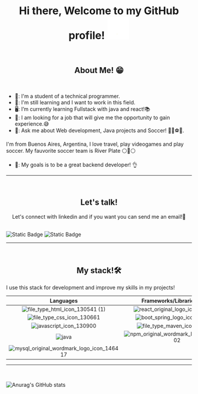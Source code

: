 <div align="center">
  <h1>Hi there, Welcome to my GitHub profile! <img src="https://github.com/Kathryn-Jie/Kathryn-Jie/blob/main/wave.gif" width="60px"/></h1>
<Br>

<h2>About Me! 😁</h2>
</div>
<Br>

- 🏫: I'm a student of a technical programmer.
- 🔭: I'm still learning and I want to work in this field.
- 🖥️: I’m currently learning Fullstack with java and react!📚
- 🤔: I am looking for a job that will give me the opportunity to gain experience.😅
- 💬: Ask me about Web development, Java projects and Soccer! 🧑‍💻⚽😀.

I'm from Buenos Aires, Argentina, I love travel, play videogames and play soccer. My fauvorite soccer team is River Plate ⚪🔴⚪

- 💼: My goals is to be a great backend developer! 👌
  
<hr>
<Br>

<div align="center">
  <h2>Let's talk!</h2>
</div>
<div align="center">Let's connect with linkedin and if you want you can send me an email!🫡</div>
<Br>
<p>
 <img alt="Static Badge" src="https://badgen.net/static/E-mail/nahuel-ramirez@hotmail.com/orange">
  <img alt="Static Badge" src="https://img.shields.io/badge/LinkedIn-Let's Connect!-blue?link=https://www.linkedin.com/in/nahuel-n-ramirez">
</p>

<hr>
<Br>

<div align="center">
  <h2>My stack!🛠️</h2>
</div>
<p>I use this stack for development and improve my skills in my projects!</p>

| Languages | Frameworks/Libraries/Tools |
| :----:    | :----:     |
| ![file_type_html_icon_130541 (1)](https://github.com/Nahuel-Ramirez/Nahuel-Ramirez/assets/86963106/54f76b9a-f4af-43a5-b1fe-dc4266becd8a) | ![react_original_logo_icon_146374](https://github.com/Nahuel-Ramirez/Nahuel-Ramirez/assets/86963106/b3b156e0-517b-4b75-9cb2-796d438720b6) |
| ![file_type_css_icon_130661](https://github.com/Nahuel-Ramirez/Nahuel-Ramirez/assets/86963106/91eb1ec4-2996-4daa-82dd-532aa976f5e9)          | ![boot_spring_logo_icon_214693](https://github.com/Nahuel-Ramirez/Nahuel-Ramirez/assets/86963106/8bcee303-d53e-46ad-84a6-1187d549b98c) |
| ![javascript_icon_130900](https://github.com/Nahuel-Ramirez/Nahuel-Ramirez/assets/86963106/9bf6cfbf-324c-4eec-9e2b-6a1a5ff66482) | ![file_type_maven_icon_130397](https://github.com/Nahuel-Ramirez/Nahuel-Ramirez/assets/86963106/279be1f9-3562-4491-a9af-5f1c146172a4) |
|  ![java](https://github.com/Nahuel-Ramirez/Nahuel-Ramirez/assets/86963106/cc54ef82-5c6d-406d-b64c-21ef5728b59b) | ![npm_original_wordmark_logo_icon_146402](https://github.com/Nahuel-Ramirez/Nahuel-Ramirez/assets/86963106/783f5af4-3670-4a0f-83a9-d631c888de1c) |
| ![mysql_original_wordmark_logo_icon_146417](https://github.com/Nahuel-Ramirez/Nahuel-Ramirez/assets/86963106/eca6589c-6ade-4676-b860-15ccd7a24eb5) |  |

<hr>
<Br>
  
![Anurag's GitHub stats](https://github-readme-stats.vercel.app/api?username=Nahuel-Ramirez&show_icons=true&theme=gruvbox)

